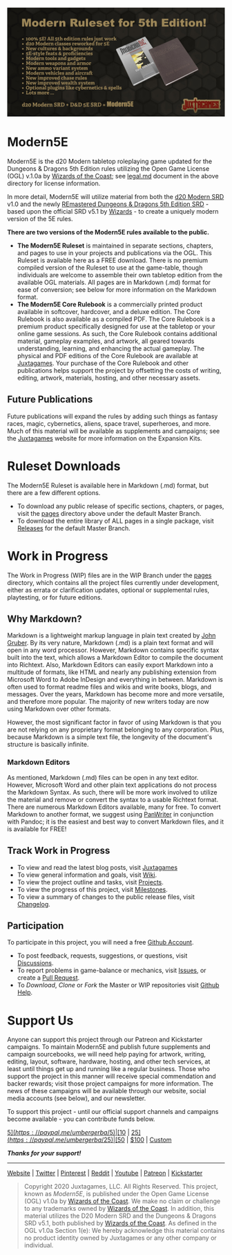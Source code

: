 ![Moder5E BannerAd](Modern5E.BannerAd.jpg)

# Modern5E

Modern5E is the d20 Modern tabletop roleplaying game updated for the Dungeons & Dragons 5th Edition rules utilizing the Open Game License (OGL) v.1.0a by [Wizards of the Coast](https://company.wizards.com); see [legal.md](https://github.com/Juxtagames/Modern5E/blob/master/legal.md) document in the above directory for license information.

In more detail, Modern5E will utilize material from both the [d20 Modern SRD](https://en.wikipedia.org/wiki/D20_Modern) v1.0 and the newly [REmastered Dungeons & Dragons 5th Edition SRD](https://ogl-srd5.com) - based upon the official SRD v5.1 by [Wizards](https://dnd.wizards.com/articles/features/systems-reference-document-srd) - to create a uniquely modern version of the 5E rules.

**There are two versions of the Modern5E rules available to the public.**

* **The Modern5E Ruleset** is maintained in separate sections, chapters, and pages to use in your projects and publications via the OGL. This Ruleset is available here as a FREE download. There is no premium compiled version of the Ruleset to use at the game-table, though individuals are welcome to assemble their own tabletop edition from the available OGL materials. All pages are in Markdown (.md) format for ease of conversion; see below for more information on the Markdown format.
* **The Modern5E Core Rulebook** is a commercially printed product available in softcover, hardcover, and a deluxe edition. The Core Rulebook is also available as a compiled PDF. The Core Rulebook is a premium product specifically designed for use at the tabletop or your online game sessions. As such, the Core Rulebook contains additional material, gameplay examples, and artwork, all geared towards understanding, learning, and enhancing the actual gameplay. The physical and PDF editions of the Core Rulebook are available at [Juxtagames](https://www.juxtagames.com). Your purchase of the Core Rulebook and other publications helps support the project by offsetting the costs of writing, editing, artwork, materials, hosting, and other necessary assets.

## Future Publications

Future publications will expand the rules by adding such things as fantasy races, magic, cybernetics, aliens, space travel, superheroes, and more. Much of this material will be available as supplements and campaigns; see the [Juxtagames](https://www.juxtagames.com) website for more information on the Expansion Kits.

# Ruleset Downloads

The Modern5E Ruleset is available here in Markdown (.md) format, but there are a few different options.

* To download any public release of specific sections, chapters, or pages, visit the [pages](https://github.com/Juxtagames/Modern5E/tree/master/pages) directory above under the default Master Branch.
* To download the entire library of ALL pages in a single package, visit [Releases](https://github.com/Juxtagames/Modern5E/releases) for the default Master Branch.

# Work in Progress

The Work in Progress (WIP) files are in the WIP Branch under the [pages](https://github.com/Juxtagames/Modern5E/tree/work-in-progress/pages) directory, which contains all the project files currently under development, either as errata or clarification updates, optional or supplemental rules, playtesting, or for future editions.

## Why Markdown?

Markdown is a lightweight markup language in plain text created by [John Gruber](https://daringfireball.net/). By its very nature, Markdown (.md) is a plain text format and will open in any word processor. However, Markdown contains specific syntax built into the text, which allows a Markdown Editor to compile the document into Richtext. Also, Markdown Editors can easily export Markdown into a multitude of formats, like HTML and nearly any publishing extension from Microsoft Word to Adobe InDesign and everything in between. Markdown is often used to format readme files and wikis and write books, blogs, and messages. Over the years, Markdown has become more and more versatile, and therefore more popular. The majority of new writers today are now using Markdown over other formats. 

However, the most significant factor in favor of using Markdown is that you are not relying on any proprietary format belonging to any corporation. Plus, because Markdown is a simple text file, the longevity of the document's structure is basically infinite.

### Markdown Editors

As mentioned, Markdown (.md) files can be open in any text editor. However, Microsoft Word and other plain text applications do not process the Markdown Syntax. As such, there will be more work involved to utilize the material and remove or convert the syntax to a usable Richtext format. There are numerous Markdown Editors available, many for free. To convert Markdown to another format, we suggest using [PanWriter](https://panwriter.com) in conjunction with Pandoc; it is the easiest and best way to convert Markdown files, and it is available for FREE!

## Track Work in Progress

 * To view and read the latest blog posts, visit [Juxtagames](https://juxtagames.com)
 * To view general information and goals, visit [Wiki](https://github.com/Juxtagames/Modern5E/wiki).
 * To view the project outline and tasks, visit [Projects](https://github.com/Juxtagames/Modern5E/projects).
 * To view the progress of this project, visit [Milestones](https://github.com/Juxtagames/Modern5E/milestones).
 * To view a summary of changes to the public release files, visit [Changelog](https://github.com/Juxtagames/Modern5E/blob/master/changelog.md).

## Participation

To participate in this project, you will need a free [Github Account](https://github.com/join).

 * To post feedback, requests, suggestions, or questions, visit [Discussions](https://github.com/Juxtagames/Modern5E/discussions).
 * To report problems in game-balance or mechanics, visit [Issues](https://github.com/Juxtagames/Modern5E/issues), or create a [Pull Request](https://github.com/Juxtagames/Modern5E/pulls).
 * To *Download*, *Clone* or *Fork* the Master or WIP repositories visit [Github Help](https://docs.github.com).

# Support Us

Anyone can support this project through our Patreon and Kickstarter campaigns. To maintain Modern5E and publish future supplements and campaign sourcebooks, we will need help paying for artwork, writing, editing, layout, software, hardware, hosting, and other tech services, at least until things get up and running like a regular business. Those who support the project in this manner will receive special commendation and backer rewards; visit those project campaigns for more information. The news of these campaigns will be available through our website, social media accounts (see below), and our newsletter.

To support this project - until our official support channels and campaigns become available - you can contribute funds below.

[$5](https://paypal.me/umbergerba/5) | [$10](https://paypal.me/umbergerba/10) | [$25](https://paypal.me/umbergerba/25) | [$50](https://paypal.me/umbergerba/50) | [$100](https://paypal.me/umbergerba/100) | [Custom](https://paypal.me/umbergerba)

***Thanks for your support!***

---

 [Website](https://shop.juxtagames.com) | [Twitter](https://twitter.com/juxtagames) | [Pinterest](https://pinterest.com/juxtagames) | [Reddit](https://reddit.com/user/juxtagames) | [Youtube](https://www.youtube.com/channel/UCckbaZDR1oRVjTFIZBthaQA) | [Patreon](https://www.patreon.com/juxtagames) | [Kickstarter](https://www.kickstarter.com/profile/juxtagames)

> Copyright 2020 Juxtagames, LLC. All Rights Reserved. This project, known as *Modern5E*, is published under the Open Game License (OGL) v1.0a by [Wizards of the Coast](https://wizards.com). We make no claim or challenge to any trademarks owned by [Wizards of the Coast](https://wizards.com). In addition, this material utilizes the D20 Modern SRD and the Dungeons & Dragons SRD v5.1, both published by [Wizards of the Coast](https://wizards.com). As defined in the OGL v1.0a Section 1(e): We hereby acknowledge this material contains no product identity owned by Juxtagames or any other company or individual.
